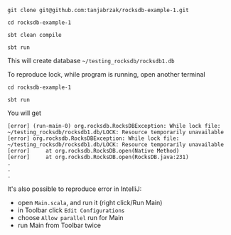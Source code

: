 `git clone git@github.com:tanjabrzak/rocksdb-example-1.git`

`cd rocksdb-example-1`

`sbt clean compile`

`sbt run`

This will create database `~/testing_rocksdb/rocksdb1.db`

To reproduce lock, while program is running, open another terminal

`cd rocksdb-example-1`

`sbt run`

You will get

```$xslt
[error] (run-main-0) org.rocksdb.RocksDBException: While lock file: ~/testing_rocksdb/rocksdb1.db/LOCK: Resource temporarily unavailable
[error] org.rocksdb.RocksDBException: While lock file: ~/testing_rocksdb/rocksdb1.db/LOCK: Resource temporarily unavailable
[error] 	at org.rocksdb.RocksDB.open(Native Method)
[error] 	at org.rocksdb.RocksDB.open(RocksDB.java:231)
.
.
.
```
It's also possible to reproduce error in IntelliJ:
 - open `Main.scala`, and run it (right click/Run Main) 
 - in Toolbar click `Edit Configurations`
 - choose `Allow parallel` run for Main
 - run Main from Toolbar twice